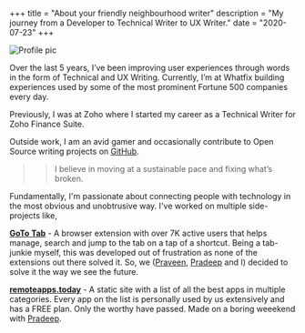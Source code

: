 +++
title = "About your friendly neighbourhood writer"
description = "My journey from a Developer to Technical Writer to UX Writer."
date = "2020-07-23"
+++

![Profile pic](/dp_trans_wide.png)

Over the last 5 years, I’ve been improving user experiences through words in the form of Technical and UX Writing. Currently, I’m at Whatfix building experiences used by some of the most prominent Fortune 500 companies every day. 

Previously, I was at Zoho where I started my career as a Technical Writer for Zoho Finance Suite.

Outside work, I am an avid gamer and occasionally contribute to Open Source writing projects on [GitHub](https://github.com/iprithvitharun/).

> > I believe in moving at a sustainable pace and fixing what’s broken.

Fundamentally, I'm passionate about connecting people with technology in the most obvious and unobtrusive way. I've worked on multiple side-projects like,

**[GoTo Tab](https://www.producthunt.com/posts/goto-tab-1)** - A browser extension with over 7K active users that helps manage, search and jump to the tab on a tap of a shortcut. Being a tab-junkie myself, this was developed out of frustration as none of the extensions out there solved it. So, we ([Praveen](https://www.linkedin.com/in/praveen-kumar-5b656090/), [Pradeep](https://www.linkedin.com/in/pradesep6/) and I) decided to solve it the way we see the future.

**[remoteapps.today](https://www.remoteapps.today/)** - A static site with a list of all the best apps in multiple categories. Every app on the list is personally used by us extensively and has a FREE plan. Only the worthy have passed. Made on a boring weeekend with [Pradeep](https://www.linkedin.com/in/pradesep6/).

